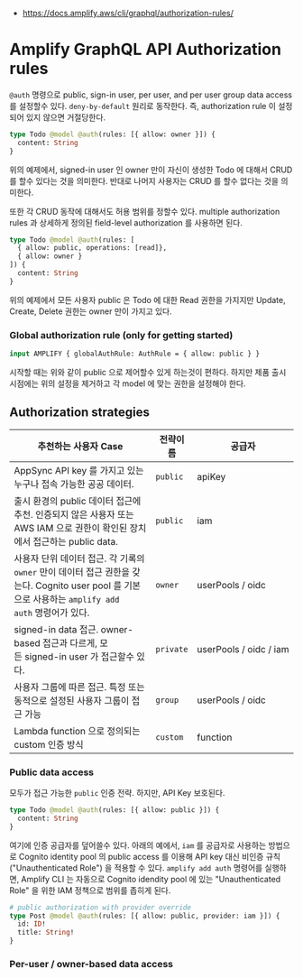 * https://docs.amplify.aws/cli/graphql/authorization-rules/

# Amplify GraphQL API Authorization rules
`@auth` 명령으로 public, sign-in user, per user, and per user group data access 를 설정할수 있다.
`deny-by-default` 원리로 동작한다. 즉, authorization rule 이 설정되어 있지 않으면 거절당한다.

```graphql
type Todo @model @auth(rules: [{ allow: owner }]) {
  content: String
}
```

위의 예제에서, signed-in user 인 owner 만이 자신이 생성한 Todo 에 대해서 CRUD 를 할수 있다는 것을 의미한다.
반대로 나머지 사용자는 CRUD 를 할수 없다는 것을 의미한다.

또한 각 CRUD 동작에 대해서도 허용 범위를 정할수 있다. multiple authorization rules 과 상세하게 정의된 field-level authorization 를 사용하면 된다.

```graphql
type Todo @model @auth(rules: [
  { allow: public, operations: [read]},
  { allow: owner }
]) {
  content: String
}
```

위의 예제에서 모든 사용자 public 은 Todo 에 대한 Read 권한을 가지지만 Update, Create, Delete 권한는 owner 만이 가지고 있다.

### Global authorization rule (only for getting started)
```graphql
input AMPLIFY { globalAuthRule: AuthRule = { allow: public } }
```

시작할 때는 위와 같이 public 으로 제어할수 있게 하는것이 편하다. 하지만 제품 출시 시점에는 위의 설정을 제거하고 각 model 에 맞는 권한을 설정해야 한다.

## Authorization strategies

추천하는 사용자 Case | 전략이름 | 공급자
-- | -- | --
AppSync API key 를 가지고 있는 누구나 접속 가능한 공공 데이터. | `public` | apiKey
출시 환경의 public 데이터 접근에 추천. 인증되지 않은 사용자 또는 AWS IAM 으로 권한이 확인된 장치에서 접근하는 public data. | `public` | iam
사용자 단위 데이터 접근. 각 기록의 `owner` 만이 데이터 접근 권한을 갖는다. Cognito user pool 를 기본으로 사용하는 `amplify add auth` 명령어가 있다. | `owner` | userPools / oidc
signed-in data 접근. owner-based 접근과 다르게, 모든 signed-in user 가 접근할수 있다. | `private` | userPools / oidc / iam
사용자 그룹에 따른 접근. 특정 또는 동적으로 설정된 사용자 그룹이 접근 가능 | `group` | userPools / oidc
Lambda function 으로 정의되는 custom 인증 방식 | `custom` | function

### Public data access

모두가 접근 가능한 `public` 인증 전략. 하지만, API Key 보호된다.

```graphql
type Todo @model @auth(rules: [{ allow: public }]) {
  content: String
}
```

여기에 인증 공급자를 덮어쓸수 있다. 아래의 예에서, `iam` 를 공급자로 사용하는 방법으로 Cognito identity pool 의 public access 를 이용해 API key 대신 비인증 규칙("Unauthenticated Role") 을 적용할 수 있다. `amplify add auth` 명령어를 실행하면, Amplify CLI 는 자동으로 Cognito idendity pool 에 있는 "Unauthenticated Role" 을 위한 IAM 정책으로 범위를 좁히게 된다.

```graphql
# public authorization with provider override
type Post @model @auth(rules: [{ allow: public, provider: iam }]) {
  id: ID!
  title: String!
}
```

### Per-user / owner-based data access

